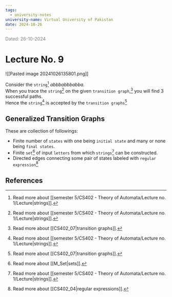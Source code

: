 ```yaml
---
tags:
  - university-notes
university-name: Virtual University of Pakistan
date: 2024-10-26
---
```


<span style="color: gray;">Dated: 26-10-2024</span>

# Lecture No. 9

![[Pasted image 20241026135801.png]]

Consider the `string`[^1] $abbbabbbabba$.  
When you trace the `string`[^1] on the given `transition graph`,[^2] you will find 3 successful paths.  
Hence the `string`[^1] is accepted by the `transition graphs`[^2]

## Generalized Transition Graphs

These are collection of followings:

- Finite number of `states` with one being `initial state` and many or none being `final states`.
- Finite `set`[^3] of input `letters` from which `strings`[^1] can be constructed.
- Directed edges connecting some pair of states labeled with `regular expression`[^4]

## References

[^1]: Read more about [[semester 5/CS402 - Theory of Automata/Lecture no. 1/Lecture|strings]].
[^2]: Read more about [[CS402_07|transition graphs]].
[^3]: Read more about [[M_Set|sets]].
[^4]: Read more about [[CS402_04|regular expressions]].